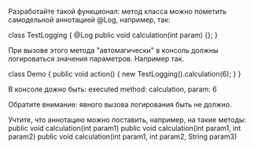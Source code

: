 ﻿
Разработайте такой функционал: метод класса можно пометить самодельной аннотацией @Log, например, так:

class TestLogging { @Log public void calculation(int param) {}; }

При вызове этого метода "автомагически" в консоль должны логироваться значения параметров. Например так.

class Demo { public void action() { new TestLogging().calculation(6); } }

В консоле дожно быть: executed method: calculation, param: 6

Обратите внимание: явного вызова логирования быть не должно.

Учтите, что аннотацию можно поставить, например, на такие методы: public void calculation(int param1) public void calculation(int param1, int param2) public void calculation(int param1, int param2, String param3)
